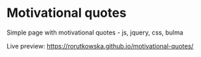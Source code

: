 # Motivational quotes

Simple page with motivational quotes - js, jquery, css, bulma

Live preview:
https://rorutkowska.github.io/motivational-quotes/
